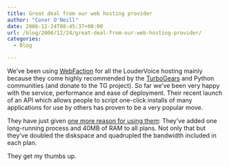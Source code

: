 ```yaml
---
title: Great deal from our web hosting provider
author: "Conor O'Neill"
date: 2006-12-24T08:45:37+00:00
url: /blog/2006/12/24/great-deal-from-our-web-hosting-provider/
categories:
  - Blog

---
```

We&#8217;ve been using [WebFaction][1] for all the LouderVoice hosting mainly because they come highly recommended by the [TurboGears][2] and Python communities (and donate to the TG project). So far we&#8217;ve been very happy with the service, performance and ease of deployment. Their recent launch of an API which allows people to script one-click installs of many applications for use by others has proven to be a very popular move.

They have just given [one more reason for using them][3]: They&#8217;ve added one long-running process and 40MB of RAM to all plans. Not only that but they&#8217;ve doubled the diskspace and quadrupled the bandwidth included in each plan.

They get my thumbs up.

 [1]: http://www.webfaction.com/
 [2]: http://www.turbogears.org/
 [3]: http://blog.webfaction.com/big-holiday-present